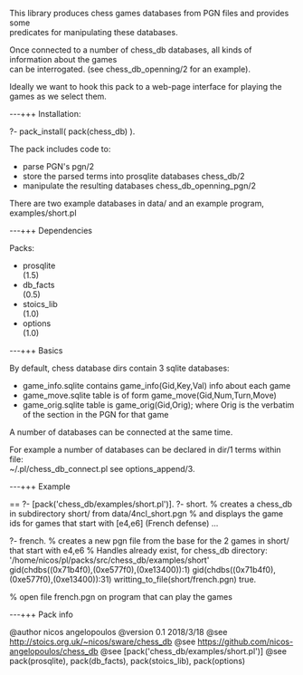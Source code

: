 This library produces chess games databases from PGN files and provides some<br>
predicates for manipulating these databases.

Once connected to a number of chess_db databases, all kinds of information about the games <br>
can be interrogated. (see chess_db_openning/2 for an example).

Ideally we want to hook this pack to a web-page interface for playing the games as we select them.

---+++ Installation: 

?- pack_install( pack(chess_db) ).

The pack includes code to:
  * parse PGN's 
     pgn/2
  * store the parsed terms into prosqlite databases
     chess_db/2
  * manipulate the resulting databases
     chess_db_openning_pgn/2

There are two example databases in data/ and an example program, examples/short.pl

---+++ Dependencies

Packs:
  * prosqlite   
     (1.5)
  * db_facts    
     (0.5)
  * stoics_lib  
     (1.0)
  * options     
     (1.0)


---+++ Basics

By default, chess database dirs contain 3 sqlite databases:
  * game_info.sqlite
     contains game_info(Gid,Key,Val) info about each game
  * game_move.sqlite
     table is of form game_move(Gid,Num,Turn,Move)
  * game_orig.sqlite
     table is game_orig(Gid,Orig); where Orig is the verbatim of the section in the PGN for that game

A number of databases can be connected at the same time.

For example a number of databases can be declared in dir/1 terms within file: <br>
~/.pl/chess_db_connect.pl  see options_append/3.

---+++ Example

==
?- [pack('chess_db/examples/short.pl')].
?- short.      % creates a chess_db in subdirectory short/ from data/4ncl_short.pgn
               % and displays the game ids for games that start with [e4,e6] (French defense)
...

?- french.     % creates a new pgn file from the base for the 2 games in short/ that start with e4,e6
% Handles already exist, for chess_db directory: '/home/nicos/pl/packs/src/chess_db/examples/short'
gid(chdbs(<sqlite>(0x71b4f0),<sqlite>(0xe577f0),<sqlite>(0xe13400)):1)
gid(chdbs(<sqlite>(0x71b4f0),<sqlite>(0xe577f0),<sqlite>(0xe13400)):31)
writting_to_file(short/french.pgn)
true.

% open file french.pgn on program that can play the games

---+++ Pack info

@author nicos angelopoulos
@version  0.1 2018/3/18
@see  http://stoics.org.uk/~nicos/sware/chess_db
@see  https://github.com/nicos-angelopoulos/chess_db
@see  [pack('chess_db/examples/short.pl')]
@see  pack(prosqlite), pack(db_facts), pack(stoics_lib), pack(options)

